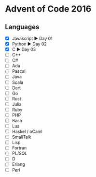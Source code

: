 # Advent of Code 2016

## Languages

- [x] Javascript ▶︎ Day 01
- [x] Python ▶︎ Day 02
- [x] C ▶︎ Day 03
- [ ] C++
- [ ] C#
- [ ] Ada
- [ ] Pascal
- [ ] Java
- [ ] Scala
- [ ] Dart
- [ ] Go
- [ ] Rust
- [ ] Julia
- [ ] Ruby
- [ ] PHP
- [ ] Bash
- [ ] Lua
- [ ] Haskel / oCaml
- [ ] SmallTalk
- [ ] Lisp
- [ ] Fortran
- [ ] PL/SQL
- [ ] D
- [ ] Erlang
- [ ] Perl